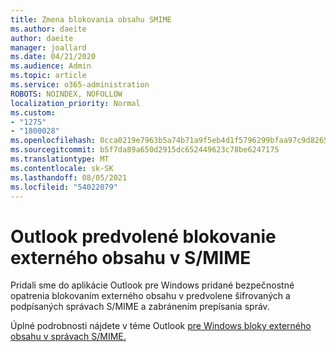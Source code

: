 ```yaml
---
title: Zmena blokovania obsahu SMIME
ms.author: daeite
author: daeite
manager: joallard
ms.date: 04/21/2020
ms.audience: Admin
ms.topic: article
ms.service: o365-administration
ROBOTS: NOINDEX, NOFOLLOW
localization_priority: Normal
ms.custom:
- "1275"
- "1800028"
ms.openlocfilehash: 0cca0219e7963b5a74b71a9f5eb4d1f5796299bfaa97c9d8265dcbf3f641b172
ms.sourcegitcommit: b5f7da89a650d2915dc652449623c78be6247175
ms.translationtype: MT
ms.contentlocale: sk-SK
ms.lasthandoff: 08/05/2021
ms.locfileid: "54022079"
---
```

# <a name="outlook-will-now-default-block-external-content-in-smime"></a>Outlook predvolené blokovanie externého obsahu v S/MIME

Pridali sme do aplikácie Outlook pre Windows pridané bezpečnostné opatrenia blokovaním externého obsahu v predvolene šifrovaných a podpísaných správach S/MIME a zabránením prepísania správ.

Úplné podrobnosti nájdete v téme Outlook [pre Windows bloky externého obsahu v správach S/MIME.](https://support.office.com/article/2d3a4af1-fe41-475f-a888-fc7b997d112e)
